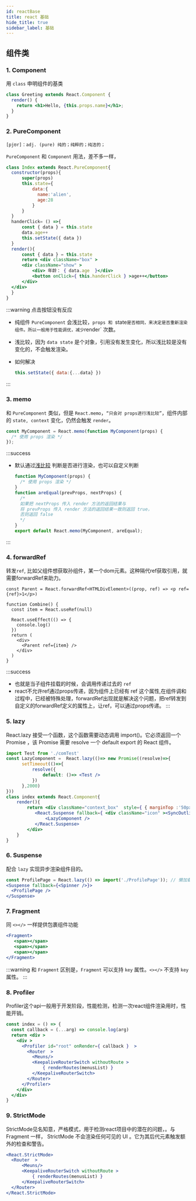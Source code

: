 ```yaml
---
id: reactBase
title: react 基础
hide_title: true
sidebar_label: 基础
---
```


## 组件类

### 1. Component

用 `class` 申明组件的基类

```jsx
class Greeting extends React.Component {
  render() {
    return <h1>Hello, {this.props.name}</h1>;
  }
}
```

### 2. PureComponent

`[pjʊr]：adj. (pure) 纯的；纯粹的；纯洁的；`

`PureComponent` 和 `Component` 用法，差不多一样，

```jsx {13}
class Index extends React.PureComponent{
  constructor(props){
      super(props)
      this.state={
          data:{
            name:'alien',
            age:28
          }
      }
  }
  handerClick= () =>{
      const { data } = this.state
      data.age++
      this.setState({ data })
  }
  render(){
      const { data } = this.state
      return <div className="box" >
      <div className="show" >
          <div> 年龄： { data.age  }</div>
          <button onClick={ this.handerClick } >age++</button>
      </div>
  </div>
  }
}
```

:::warning 点击按钮没有反应

- 纯组件 `PureComponent` 会浅比较，`props 和 `state` 是否相同，来决定是否重新渲染组件。所以一般用于性能调优，减少 `render` 次数。

- 浅比较，因为 `data state` 是个对象，引用没有发生变化，所以浅比较是没有变化的，不会触发渲染。

- 如何解决

  ```jsx
  this.setState({ data:{...data} })
  ```

:::

### 3. memo

和 `PureComponent` 类似，但是 `React.memo`，`“只会对 props进行浅比较”`，组件内部的 `state, context` 变化，仍然会触发 `render`。

```jsx
const MyComponent = React.memo(function MyComponent(props) {
  /* 使用 props 渲染 */
});
```

:::success
- 默认通过[浅比较](/react/goods/reactShallowCompare) 判断是否进行渲染，也可以自定义判断

  ```js
  function MyComponent(props) {
    /* 使用 props 渲染 */
  }
  function areEqual(prevProps, nextProps) {
    /*
    如果把 nextProps 传入 render 方法的返回结果与
    将 prevProps 传入 render 方法的返回结果一致则返回 true，
    否则返回 false
    */
  }
  export default React.memo(MyComponent, areEqual);
  ```

:::

### 4. forwardRef

转发`ref`, 比如父组件想获取孙组件，某一个dom元素。这种隔代ref获取引用，就需要forwardRef来助力。

```tsx
const Parent = React.forwardRef<HTMLDivElement>((prop, ref) => <p ref={ref}>1</p>)

function Combine() {
  const item = React.useRef(null)

  React.useEffect(() => {
    console.log()
  })
  return (
    <div>
      <Parent ref={item} />
    </div>
  )
}
```

:::success

- 也就是当子组件挂载的时候，会调用传递过去的 `ref`
- react不允许ref通过props传递，因为组件上已经有 ref 这个属性,在组件调和过程中，已经被特殊处理，forwardRef出现就是解决这个问题，把ref转发到自定义的forwardRef定义的属性上，让ref，可以通过props传递。
:::

### 5. lazy

React.lazy 接受一个函数，这个函数需要动态调用 import()。它必须返回一个 Promise ，该 Promise 需要 resolve 一个 default export 的 React 组件。

```jsx
import Test from './comTest'
const LazyComponent =  React.lazy(()=> new Promise((resolve)=>{
      setTimeout(()=>{
          resolve({
              default: ()=> <Test />
          })
      },2000)
}))
class index extends React.Component{
    render(){
        return <div className="context_box"  style={ { marginTop :'50px' } }   >
           <React.Suspense fallback={ <div className="icon" ><SyncOutlined  spin  /></div> } >
               <LazyComponent />
           </React.Suspense>
        </div>
    }
}
```

### 6. Suspense

配合 `lazy` 实现异步渲染组件目的。

```jsx
const ProfilePage = React.lazy(() => import('./ProfilePage')); // 懒加载
<Suspense fallback={<Spinner />}>
  <ProfilePage />
</Suspense>
```

### 7. Fragment

同 `<></>` 一样提供包裹组件功能

```jsx
<Fragment>
   <span></span>
   <span></span>
   <span></span>
</Fragment>
```

:::warning
和 `Fragment` 区别是，`Fragment` 可以支持 `key` 属性。`<></>` 不支持 `key` 属性。
:::

### 8. Profiler

Profiler这个api一般用于开发阶段，性能检测，检测一次react组件渲染用时，性能开销。

```jsx
const index = () => {
  const callback = (...arg) => console.log(arg)
  return <div >
    <div >
      <Profiler id="root" onRender={ callback }  >
        <Router  >
          <Meuns/>
          <KeepaliveRouterSwitch withoutRoute >
              { renderRoutes(menusList) }
          </KeepaliveRouterSwitch>
        </Router>
      </Profiler>
    </div>
  </div>
}
```

### 9. StrictMode

StrictMode见名知意，严格模式，用于检测react项目中的潜在的问题，。与 Fragment 一样， StrictMode 不会渲染任何可见的 UI 。它为其后代元素触发额外的检查和警告。

```jsx
<React.StrictMode>
  <Router  >
      <Meuns/>
      <KeepaliveRouterSwitch withoutRoute >
          { renderRoutes(menusList) }
      </KeepaliveRouterSwitch>
  </Router>
</React.StrictMode>
```
